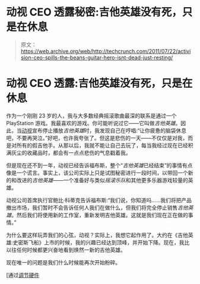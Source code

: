 # 动视 CEO 透露秘密:吉他英雄没有死，只是在休息 

> 原文：<https://web.archive.org/web/http://techcrunch.com/2011/07/22/activision-ceo-spills-the-beans-guitar-hero-isnt-dead-just-resting/>

# 动视 CEO 透露:吉他英雄没有死，只是在休息

作为一个刚刚 23 岁的人，我与大多数经典摇滚歌曲最深的联系是通过一个 PlayStation 游戏。我最喜欢的游戏。你可能听说过它——它叫做*吉他英雄*。因此，当[动视](https://web.archive.org/web/20230203090740/https://techcrunch.com/tag/activision/)宣布停止播放*吉他英雄*时，我发现自己在哼唱:“让你疲惫的脑袋休息吧，不要再哭泣。”好吧，也许我夸张了。但这是悲伤的一天——不仅仅是对我，而是对所有的假吉他手。从那以后，我就不能让自己去玩了，每当我经过现在已经积满灰尘的收藏品时，都会有一点点悲伤的气息戳着我。

但是现在还不到一年，动视已经告诉福布斯，整个“*吉他英雄*已经结束”的事情有点像是一个谎言。事实上，该公司实际上只是试图秘密进行一段时间，以带回一个新的和改进的*吉他英雄*——一个准备好与类似*摇滚乐队*和其他更多乐器游戏较量的英雄。

动视公司首席执行官鲍比·科蒂克告诉福布斯:“我们说，你知道吗……我们将把产品撤出市场，我们暂时不会告诉任何人我们在做什么，但我们将完全停止销售*吉他英雄*。然后我们将使用新的工作室，重新发明吉他英雄。这就是我们现在正在做的事情。”

为什么要这样玩弄我们的心弦，动视？实际上，我想它起作用了。大约在《吉他英雄:史密斯飞船》上市的时候，我的兴趣已经达到顶峰，并开始下降。现在，我比以往任何时候都更兴奋地看到焕然一新的吉他英雄。

现在唯一的问题是我们什么时候能再次开始粉碎。

[通过[调节硬件](https://web.archive.org/web/20230203090740/http://www.reghardware.com/2011/07/22/activision_announces_return_of_guitar_hero/)